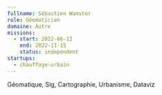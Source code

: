 ```yaml
---
fullname: Sébastien Wamster
role: Géomaticien
domaine: Autre
missions:
  - start: 2022-06-12
    end: 2022-11-15
    status: independent
startups:
  - chauffage-urbain
---
```


Géomatique, Sig, Cartographie, Urbanisme, Dataviz

